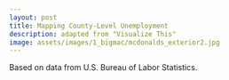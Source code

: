 ```yaml
---
layout: post
title: Mapping County-Level Unemployment
description: adapted from "Visualize This"
image: assets/images/1_bigmac/mcdonalds_exterior2.jpg
---
```


Based on data from U.S. Bureau of Labor Statistics. 

<div class="4u"><span class="image fit"><img src="https://swetharevanur.github.io/assets/images/1_bigmac/mapJul10.svg" alt="" /></span></div>

